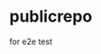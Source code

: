 # publicrepo
for e2e test
























































































































































































































































































































































